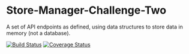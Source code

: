 # Store-Manager-Challenge-Two
A set of API endpoints as defined, using data structures  to store data in memory (not  a database).   

[![Build Status](https://travis-ci.com/llwasampijja/Store-Manager-Challenge-Two.svg?branch=create_a_sale_order)](https://travis-ci.com/llwasampijja/Store-Manager-Challenge-Two) [![Coverage Status](https://coveralls.io/repos/github/llwasampijja/Store-Manager-Challenge-Two/badge.svg?branch=create_a_sale_order)](https://coveralls.io/github/llwasampijja/Store-Manager-Challenge-Two?branch=create_a_sale_order)